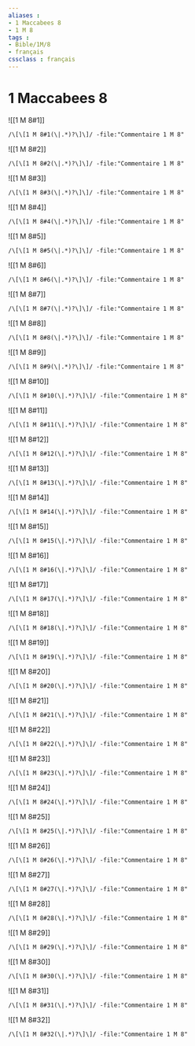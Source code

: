 ```yaml
---
aliases : 
- 1 Maccabees 8
- 1 M 8
tags : 
- Bible/1M/8
- français
cssclass : français
---
```


# 1 Maccabees 8

![[1 M 8#1]]

```query
/\[\[1 M 8#1(\|.*)?\]\]/ -file:"Commentaire 1 M 8"
```

![[1 M 8#2]]

```query
/\[\[1 M 8#2(\|.*)?\]\]/ -file:"Commentaire 1 M 8"
```

![[1 M 8#3]]

```query
/\[\[1 M 8#3(\|.*)?\]\]/ -file:"Commentaire 1 M 8"
```

![[1 M 8#4]]

```query
/\[\[1 M 8#4(\|.*)?\]\]/ -file:"Commentaire 1 M 8"
```

![[1 M 8#5]]

```query
/\[\[1 M 8#5(\|.*)?\]\]/ -file:"Commentaire 1 M 8"
```

![[1 M 8#6]]

```query
/\[\[1 M 8#6(\|.*)?\]\]/ -file:"Commentaire 1 M 8"
```

![[1 M 8#7]]

```query
/\[\[1 M 8#7(\|.*)?\]\]/ -file:"Commentaire 1 M 8"
```

![[1 M 8#8]]

```query
/\[\[1 M 8#8(\|.*)?\]\]/ -file:"Commentaire 1 M 8"
```

![[1 M 8#9]]

```query
/\[\[1 M 8#9(\|.*)?\]\]/ -file:"Commentaire 1 M 8"
```

![[1 M 8#10]]

```query
/\[\[1 M 8#10(\|.*)?\]\]/ -file:"Commentaire 1 M 8"
```

![[1 M 8#11]]

```query
/\[\[1 M 8#11(\|.*)?\]\]/ -file:"Commentaire 1 M 8"
```

![[1 M 8#12]]

```query
/\[\[1 M 8#12(\|.*)?\]\]/ -file:"Commentaire 1 M 8"
```

![[1 M 8#13]]

```query
/\[\[1 M 8#13(\|.*)?\]\]/ -file:"Commentaire 1 M 8"
```

![[1 M 8#14]]

```query
/\[\[1 M 8#14(\|.*)?\]\]/ -file:"Commentaire 1 M 8"
```

![[1 M 8#15]]

```query
/\[\[1 M 8#15(\|.*)?\]\]/ -file:"Commentaire 1 M 8"
```

![[1 M 8#16]]

```query
/\[\[1 M 8#16(\|.*)?\]\]/ -file:"Commentaire 1 M 8"
```

![[1 M 8#17]]

```query
/\[\[1 M 8#17(\|.*)?\]\]/ -file:"Commentaire 1 M 8"
```

![[1 M 8#18]]

```query
/\[\[1 M 8#18(\|.*)?\]\]/ -file:"Commentaire 1 M 8"
```

![[1 M 8#19]]

```query
/\[\[1 M 8#19(\|.*)?\]\]/ -file:"Commentaire 1 M 8"
```

![[1 M 8#20]]

```query
/\[\[1 M 8#20(\|.*)?\]\]/ -file:"Commentaire 1 M 8"
```

![[1 M 8#21]]

```query
/\[\[1 M 8#21(\|.*)?\]\]/ -file:"Commentaire 1 M 8"
```

![[1 M 8#22]]

```query
/\[\[1 M 8#22(\|.*)?\]\]/ -file:"Commentaire 1 M 8"
```

![[1 M 8#23]]

```query
/\[\[1 M 8#23(\|.*)?\]\]/ -file:"Commentaire 1 M 8"
```

![[1 M 8#24]]

```query
/\[\[1 M 8#24(\|.*)?\]\]/ -file:"Commentaire 1 M 8"
```

![[1 M 8#25]]

```query
/\[\[1 M 8#25(\|.*)?\]\]/ -file:"Commentaire 1 M 8"
```

![[1 M 8#26]]

```query
/\[\[1 M 8#26(\|.*)?\]\]/ -file:"Commentaire 1 M 8"
```

![[1 M 8#27]]

```query
/\[\[1 M 8#27(\|.*)?\]\]/ -file:"Commentaire 1 M 8"
```

![[1 M 8#28]]

```query
/\[\[1 M 8#28(\|.*)?\]\]/ -file:"Commentaire 1 M 8"
```

![[1 M 8#29]]

```query
/\[\[1 M 8#29(\|.*)?\]\]/ -file:"Commentaire 1 M 8"
```

![[1 M 8#30]]

```query
/\[\[1 M 8#30(\|.*)?\]\]/ -file:"Commentaire 1 M 8"
```

![[1 M 8#31]]

```query
/\[\[1 M 8#31(\|.*)?\]\]/ -file:"Commentaire 1 M 8"
```

![[1 M 8#32]]

```query
/\[\[1 M 8#32(\|.*)?\]\]/ -file:"Commentaire 1 M 8"
```

